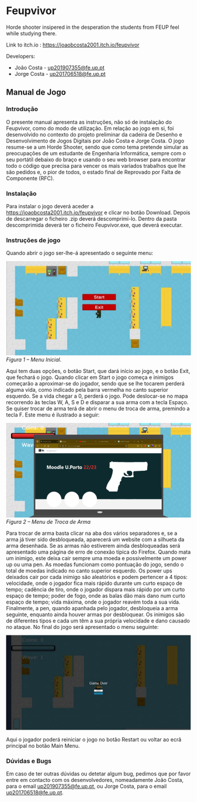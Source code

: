 # Feupvivor
Horde shooter insipered in the desperation the students from FEUP feel while studying there.

Link to itch.io : https://joaobcosta2001.itch.io/feupvivor

Developers:
- João Costa - up201907355@fe.up.pt
- Jorge Costa - up201706518@fe.up.pt

## Manual de Jogo
### Introdução
O presente manual apresenta as instruções, não só de instalação do Feupvivor, como
do modo de utilização. Em relação ao jogo em si, foi desenvolvido no contexto do
projeto preliminar da cadeira de Desenho e Desenvolvimento de Jogos Digitais por João
Costa e Jorge Costa. O jogo resume-se a um Horde Shooter, sendo que como tema
pretende simular as preocupações de um estudante de Engenharia Informática, sempre
com o seu portátil debaixo do braço e usando o seu web browser para encontrar todo
o código que precisa para vencer os mais variados trabalhos que lhe são pedidos e, o
pior de todos, o estado final de Reprovado por Falta de Componente (RFC).
### Instalação
Para instalar o jogo deverá aceder a https://joaobcosta2001.itch.io/feupvivor e clicar no
botão Download. Depois de descarregar o ficheiro .zip deverá descomprimi-lo. Dentro
da pasta descomprimida deverá ter o ficheiro Feupvivor.exe, que deverá executar.
### Instruções de jogo
Quando abrir o jogo ser-lhe-á apresentado o seguinte menu:

![This is the caption\label{mylabel1}](/doc/1.png)
<br>*Figura 1 – Menu Inicial.*<br>

Aqui tem duas opções, o botão Start, que dará início ao jogo, e o botão Exit, que fechará
o jogo.
Quando clicar em Start o jogo começa e inimigos começarão a aproximar-se do jogador,
sendo que se lhe tocarem perderá alguma vida, como indicado pela barra vermelha no
canto superior esquerdo. Se a vida chegar a 0, perderá o jogo.
Pode deslocar-se no mapa recorrendo às teclas W, A, S e D e disparar a sua arma com a
tecla Espaço.
Se quiser trocar de arma terá de abrir o menu de troca de arma, premindo a tecla F. Este
menu é ilustrado a seguir:

![This is the caption\label{mylabel1}](/doc/2.png)
<br>*Figura 2 – Menu de Troca de Arma*<br>

Para trocar de arma basta clicar na aba dos vários separadores e, se a arma já tiver sido
desbloqueada, aparecerá um website com a silhueta da arma desenhada. Se as armas
não estiverem ainda desbloqueadas será apresentado uma página de erro de conexão
típica do Firefox.
Quando mata um inimigo, este deixa cair sempre uma moeda e possivelmente
um power up ou uma pen. As moedas funcionam como pontuação do jogo, sendo o total
de moedas indicado no canto superior esquerdo. Os power ups deixados cair por cada
inimigo são aleatórios e podem pertencer a 4 tipos: velocidade, onde o jogador fica mais
rápido durante um curto espaço de tempo; cadência de tiro, onde o jogador dispara
mais rápido por um curto espaço de tempo; poder de fogo, onde as balas dão mais dano
num curto espaço de tempo; vida máxima, onde o jogador reavém toda a sua vida.
Finalmente, a pen, quando apanhada pelo jogador, desbloqueia a arma seguinte,
enquanto ainda houver armas por desbloquear.
Os inimigos são de diferentes tipos e cada um têm a sua própria velocidade e dano
causado no ataque.
No final do jogo será apresentado o menu seguinte:

![This is the caption\label{mylabel1}](/doc/3.png)

Aqui o jogador poderá reiniciar o jogo no botão Restart ou voltar ao ecrã principal no
botão Main Menu.
### Dúvidas e Bugs
Em caso de ter outras dúvidas ou detetar algum bug, pedimos que por favor entre em
contacto com os desenvolvedores, nomeadamente João Costa, para o email
up201907355@fe.up.pt, ou Jorge Costa, para o email up201706518@fe.up.pt.

